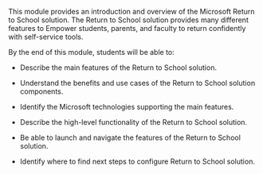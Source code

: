 This module provides an introduction and overview of the Microsoft Return to School solution. The Return to School solution provides many different features to Empower students, parents, and faculty to return confidently with self-service tools.

By the end of this module, students will be able to:

-   Describe the main features of the Return to School solution.

-   Understand the benefits and use cases of the Return to School solution components.

-   Identify the Microsoft technologies supporting the main features.

-   Describe the high-level functionality of the Return to School solution.

-   Be able to launch and navigate the features of the Return to School solution.

-   Identify where to find next steps to configure Return to School solution.